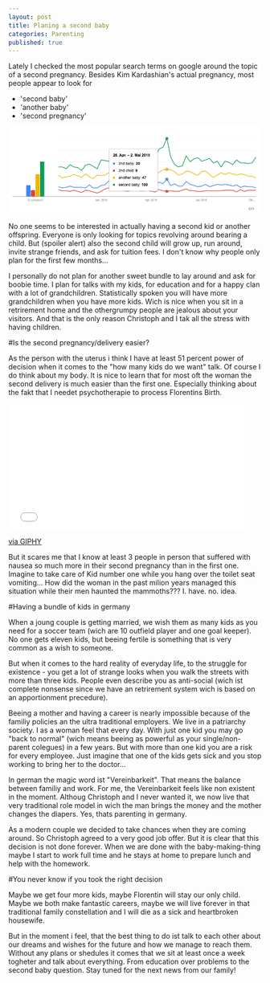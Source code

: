 ```yaml
---
layout: post
title: Planing a second baby
categories: Parenting
published: true
---
```


Lately I checked the most popular search terms on google around the topic of a second pregnancy. Besides Kim Kardashian's actual pregnancy, most people appear to look for

- 'second baby'
- 'another baby'
- 'second pregnancy'

![second baby](/assets/img/flr-search-stats.png)

No one seems to be interested in actually having a second kid or another offspring. Everyone is only looking for topics revolving around bearing a child. But (spoiler alert) also the second child will grow up, run around, invite strange friends, and ask for tuition fees. I don't know why people only plan for the first few months...

I personally do not plan for another sweet bundle to lay around and ask for boobie time. I plan for talks with my kids, for education and for a happy clan with a lot of grandchildren. Statistically spoken you will have more grandchildren when you have more kids. Wich is nice when you sit in a retrirement home and the othergrumpy people are jealous about your visitors. And that is the only reason Christoph and I tak all the stress with having children.

#Is the second pregnancy/delivery easier?

As the person with the uterus i think I have at least 51 percent power of decision when it comes to the "how many kids do we want" talk. Of course I do think about my body. It is nice to learn that for most oft the woman the second delivery is much easier than the first one. Especially thinking about the fakt that I needet psychotherapie to process Florentins Birth.

<iframe src="//giphy.com/embed/wFg8lggCCueWc" width="480" height="249" frameBorder="0" class="giphy-embed" allowFullScreen></iframe><p><a href="http://giphy.com/gifs/pregnant-pregnancy-friends-wFg8lggCCueWc">via GIPHY</a></p>

But it scares me that I know at least 3 people in person that suffered with nausea so much more in their second pregnancy than in the first one. Imagine to take care of Kid number one while you hang over the toilet seat vomiting... How did the woman in the past milion years managed this situation while their men haunted the mammoths??? I. have. no. idea.

#Having a bundle of kids in germany

When a joung couple is getting married, we wish them as many kids as you need for a soccer team (wich are 10 outfield player and one goal keeper). No one gets eleven kids, but beeing fertile is something that is very common as a wish to someone.

But when it comes to the hard reality of everyday life, to the struggle for existence - you get a lot of strange looks when you walk the streets with more than three kids. People even describe you as anti-social (wich ist complete nonsense since we have an retrirement system wich is based on an apportionment precedure).

Beeing a mother and having a career is nearly impossible because of the familiy policies an the ultra traditional employers. We live in a patriarchy society. I as a woman feel that every day. With just one kid you may go "back to normal" (wich means beeing as powerful as your single/non-parent colegues) in a few years. But with more than one kid you are a risk for every employee. Just imagine that one of the kids gets sick and you stop working to bring her to the doctor...

In german the magic word ist "Vereinbarkeit". That means the balance between familiy and work. For me, the Vereinbarkeit feels like non existent in the moment. Althoug Christoph and I never wanted it, we now live that very traditional role model in wich the man brings the money and the mother changes the diapers. Yes, thats parenting in germany.

As a modern couple we decided to take chances when they are coming around. So Christoph agreed to a very good job offer. But it is clear that this decision is not done forever. When we are done with the baby-making-thing maybe I start to work full time and he stays at home to prepare lunch and help with the homework.

#You never know if you took the right decision

Maybe we get four more kids, maybe Florentin will stay our only child. Maybe we both make fantastic careers, maybe we will live forever in that traditional family constellation and I will die as a sick and heartbroken housewife.

But in the moment i feel, that the best thing to do ist talk to each other about our dreams and wishes for the future and how we manage to reach them. Without any plans or shedules it comes that we sit at least once a week togheter and talk about everything. From education over problems to the second baby question. Stay tuned for the next news from our family!
